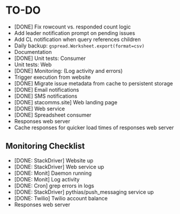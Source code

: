 TO-DO
=====

* [DONE] Fix rowcount vs. responded count logic
* Add leader notification prompt on pending issues
* Add CL notification when query references children
* Daily backup:  `gspread.Worksheet.export(format=csv)`
* Documentation
* [DONE] Unit tests: Consumer
* Unit tests: Web
* [DONE] Monitoring: (Log activity and errors)
* Trigger execution from website
* [DONE] Migrate issue metadata from cache to persistent storage
* [DONE] Email notifications
* [DONE] SMS notifications
* [DONE] stacomms.site] Web landing page
* [DONE] Web service
* [DONE] Spreadsheet consumer
* Responses web server
* Cache responses for quicker load times of responses web server


Monitoring Checklist
--------------------
* [DONE: StackDriver] Website up
* [DONE: StackDriver] Web service up
* [DONE: Monit] Daemon running
* [DONE: Monit] Log activity
* [DONE: Cron] grep errors in logs
* [DONE: StackDriver] pythias/push_messaging service up
* [DONE: Twilio] Twilio account balance
* Responses web server
